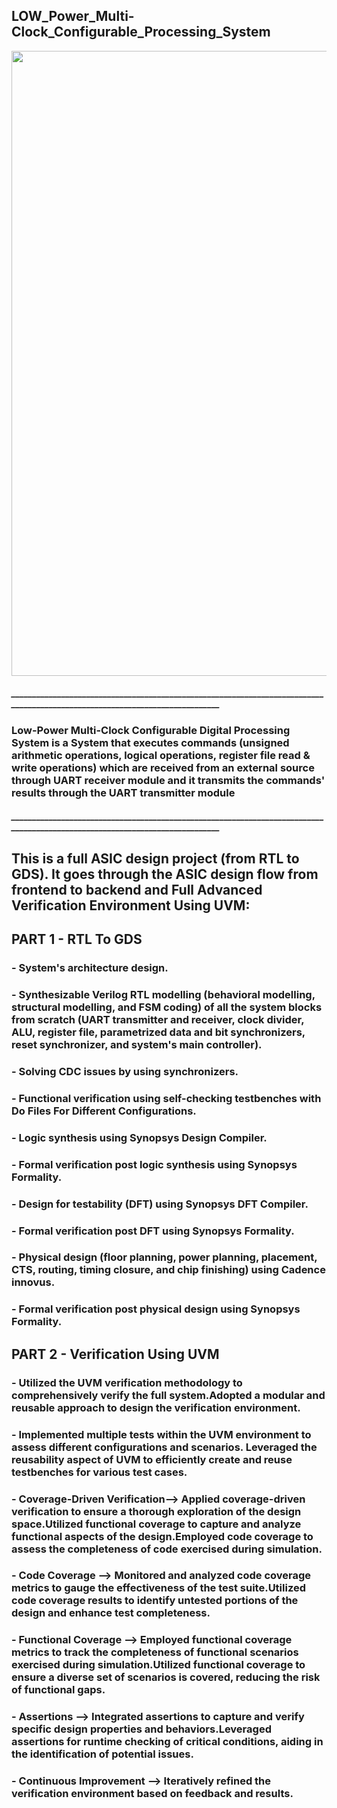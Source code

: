 ## LOW_Power_Multi-Clock_Configurable_Processing_System

<img src= "https://github.com/HassanKhaled11/Low_Power_Multi-Clock_Configurable_Processing-System/assets/95179055/390f8574-cefd-4fd4-acc9-b84e10116812" width = "1000">

#####      _____________________________________________________________________________________________________________________________

### Low-Power Multi-Clock Configurable Digital Processing System is a System that executes commands (unsigned arithmetic operations, logical operations, register file read & write operations) which are received from an external source through UART receiver module and it transmits the commands' results through the UART transmitter module

#####      _____________________________________________________________________________________________________________________________

## This is a full ASIC design project (from RTL to GDS). It goes through the ASIC design flow from frontend to backend and Full Advanced Verification Environment Using UVM:


## PART 1 - RTL To GDS 

### - System's architecture design.

### - Synthesizable Verilog RTL modelling (behavioral modelling, structural modelling, and FSM coding) of all the system blocks from scratch (UART transmitter and receiver, clock divider, ALU, register file, parametrized data and bit synchronizers, reset synchronizer, and system's main controller).

### - Solving CDC issues by using synchronizers.

### - Functional verification using self-checking testbenches with Do Files For Different Configurations.

### - Logic synthesis using Synopsys Design Compiler.

### - Formal verification post logic synthesis using Synopsys Formality.

### - Design for testability (DFT) using Synopsys DFT Compiler.

### - Formal verification post DFT using Synopsys Formality.

### - Physical design (floor planning, power planning, placement, CTS, routing, timing closure, and chip finishing) using Cadence innovus.

### - Formal verification post physical design using Synopsys Formality.

## PART 2 - Verification Using UVM

### -  Utilized the UVM verification methodology to comprehensively verify the full system.Adopted a modular and reusable approach to design the verification environment.

### -     Implemented multiple tests within the UVM environment to assess different configurations and scenarios. Leveraged the reusability aspect of UVM to efficiently create and reuse testbenches for various test cases.

### - Coverage-Driven Verification--> Applied coverage-driven verification to ensure a thorough exploration of the design space.Utilized functional coverage to capture and analyze functional aspects of the design.Employed code coverage to assess the completeness of code exercised during simulation.

### - Code Coverage --> Monitored and analyzed code coverage metrics to gauge the effectiveness of the test suite.Utilized code coverage results to identify untested portions of the design and enhance test completeness.

### - Functional Coverage --> Employed functional coverage metrics to track the completeness of functional scenarios exercised during simulation.Utilized functional coverage to ensure a diverse set of scenarios is covered, reducing the risk of functional gaps.

### - Assertions --> Integrated assertions to capture and verify specific design properties and behaviors.Leveraged assertions for runtime checking of critical conditions, aiding in the identification of potential issues.

### - Continuous Improvement --> Iteratively refined the verification environment based on feedback and results.
